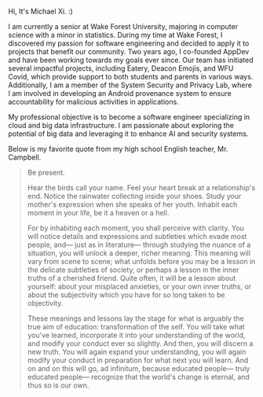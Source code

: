 Hi, It's Michael Xi. :)

I am currently a senior at Wake Forest University, majoring in computer science with a minor in statistics. During my time at Wake Forest, I discovered my passion for software engineering and decided to apply it to projects that benefit our community. Two years ago, I co-founded AppDev and have been working towards my goals ever since. Our team has initiated several impactful projects, including Eatery, Deacon Emojis, and WFU Covid, which provide support to both students and parents in various ways. Additionally, I am a member of the System Security and Privacy Lab, where I am involved in developing an Android provenance system to ensure accountability for malicious activities in applications.

My professional objective is to become a software engineer specializing in cloud and big data infrastructure. I am passionate about exploring the potential of big data and leveraging it to enhance AI and security systems.

Below is my favorite quote from my high school English teacher, Mr. Campbell.

> Be present.
>
> 
>
> Hear the birds call your name. Feel your heart break at a relationship's end. Notice the rainwater collecting inside your shoes. Study your mother's expression when she speaks of her youth. Inhabit each moment in your life, be it a heaven or a hell.
>
> 
>
> For by inhabiting each moment, you shall perceive with clarity. You will notice details and expressions and subtleties which evade most people, and— just as in literature— through studying the nuance of a situation, you will unlock a deeper, richer meaning. This meaning will vary from scene to scene; what unfolds before you may be a lesson in the delicate subtleties of society, or perhaps a lesson in the inner truths of a cherished friend. Quite often, it will be a lesson about yourself: about your misplaced anxieties, or your own inner truths, or about the subjectivity which you have for so long taken to be objectivity.
>
> 
>
> These meanings and lessons lay the stage for what is arguably the true aim of education: transformation of the self. You will take what you've learned, incorporate it into your understanding of the world, and modify your conduct ever so slightly. And then, you will discern a new truth. You will again expand your understanding, you will again modify your conduct in preparation for what next you will learn. And on and on this will go, ad infinitum, because educated people— truly educated people— recognize that the world's change is eternal, and thus so is our own.
